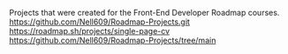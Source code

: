 Projects that were created for the Front-End Developer Roadmap courses. 
https://github.com/Nell609/Roadmap-Projects.git
https://roadmap.sh/projects/single-page-cv
https://github.com/Nell609/Roadmap-Projects/tree/main
